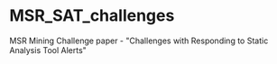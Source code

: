 # MSR_SAT_challenges
MSR Mining Challenge paper - "Challenges with Responding to Static Analysis Tool Alerts"
